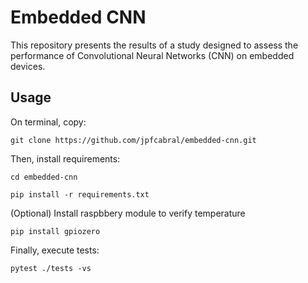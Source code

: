 # Embedded CNN

This repository presents the results of a study designed to assess the  performance of Convolutional Neural Networks (CNN) on embedded devices.

## Usage

On terminal, copy:

`git clone https://github.com/jpfcabral/embedded-cnn.git `

Then, install requirements:

`cd embedded-cnn`


`pip install -r requirements.txt `

(Optional) Install raspbbery module to verify temperature

`pip install gpiozero`

Finally, execute tests:

`pytest ./tests -vs`
